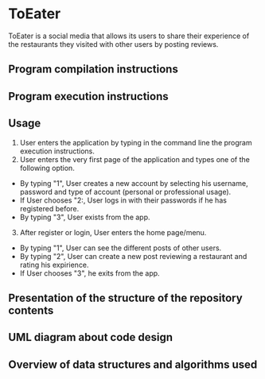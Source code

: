 # ToEater

ToEater is a social media that allows its users to share their experience of the restaurants they visited with other users by posting reviews.

## Program compilation instructions


## Program execution instructions


## Usage

1. User enters the application by typing in the command line the program execution instructions.
2. User enters the very first page of the application and types one of the following option.
 - By typing "1", User creates a new account by selecting his username, password and type of account (personal or professional usage). 
 - If User chooses "2:, User logs in with their passwords if he has registered before.
 - By typing "3", User exists from the app.

3. After register or login, User enters the home page/menu.
 - By typing "1", User can see the different posts of other users. 
 - By typing "2", User can create a new post reviewing a restaurant and rating his expirience.
 - If User chooses "3", he exits from the app.

## Presentation of the structure of the repository contents


## UML diagram about code design


## Overview of data structures and algorithms used
